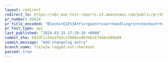 ```yaml
---
layout: redirect
redirect_to: https://a8c-woo-test-reports.s3.amazonaws.com/public/pr/45624/api/index.html
pr_number: 45624
pr_title_encoded: "Blocks+E2E%3A+Fix+guest+user+handling+in+checkout+tests"
pr_test_type: api
last_published: "2024-03-15 17:29:18 +0000"
commit_sha: 692df1144adfd2c2f08dce0b34b31744bcb99a94
commit_message: "Add changelog entry"
branch_name: fix/e2e-logged-out-checkout
passed: true
---
```

